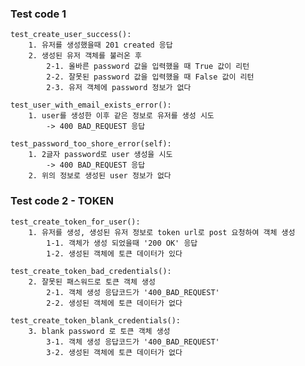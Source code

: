 ### Test code 1

    test_create_user_success():
        1. 유저를 생성했을때 201 created 응답
        2. 생성된 유저 객체를 불러온 후
            2-1. 올바른 password 값을 입력했을 때 True 값이 리턴
            2-2. 잘못된 password 값을 입력했을 때 False 값이 리턴
            2-3. 유저 객체에 password 정보가 없다

    test_user_with_email_exists_error():
        1. user를 생성한 이후 같은 정보로 유저를 생성 시도
            -> 400 BAD_REQUEST 응답

    test_password_too_shore_error(self):
        1. 2글자 password로 user 생성을 시도
            -> 400 BAD_REQUEST 응답
        2. 위의 정보로 생성된 user 정보가 없다


### Test code 2 - TOKEN
    
    test_create_token_for_user():
        1. 유저를 생성, 생성된 유저 정보로 token url로 post 요청하여 객체 생성
            1-1. 객체가 생성 되었을때 '200 OK' 응답 
            1-2. 생성된 객체에 토큰 데이터가 있다
    
    test_create_token_bad_credentials():
        2. 잘못된 패스워드로 토큰 객체 생성
            2-1. 객체 생성 응답코드가 '400_BAD_REQUEST'
            2-2. 생성된 객체에 토큰 데이터가 없다
    
    test_create_token_blank_credentials():
        3. blank password 로 토큰 객체 생성
            3-1. 객체 생성 응답코드가 '400_BAD_REQUEST'
            3-2. 생성된 객체에 토큰 데이터가 없다